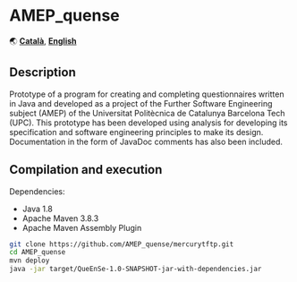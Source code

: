 # AMEP_quense
🌏 [**Català**](https://github.com/RabadanDotDev/AMEP_quense/blob/master/README.md),
[**English**](https://github.com/RabadanDotDev/AMEP_quense/blob/master/README.en.md)

## Description

Prototype of a program for creating and completing questionnaires written in Java and developed as a project of the Further Software Engineering subject (AMEP) of the Universitat Politècnica de Catalunya Barcelona Tech (UPC). This prototype has been developed using analysis for developing its specification and software engineering principles to make its design. Documentation in the form of JavaDoc comments has also been included.

## Compilation and execution
Dependencies:
- Java 1.8
- Apache Maven 3.8.3
- Apache Maven Assembly Plugin

```sh
git clone https://github.com/AMEP_quense/mercurytftp.git
cd AMEP_quense
mvn deploy
java -jar target/QueEnSe-1.0-SNAPSHOT-jar-with-dependencies.jar
```
